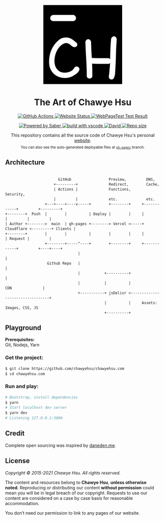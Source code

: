 <div align="center">
  <a href="https://chawyehsu.com/">
    <img alt="Project Icon" src="./static/_saber/images/icons/chawyehsu_128x128.svg" />
  </a>
  <h1>The Art of Chawye Hsu</h1>
</div>
<p align="center">
  <a href="https://github.com/chawyehsu/chawyehsu.com/actions?query=workflow%3ADeployment">
    <img src="https://img.shields.io/github/workflow/status/chawyehsu/chawyehsu.com/Deployment?style=flat-square" alt="GitHub Actions" />
  </a>
  <a href="https://chawyehsu.com">
    <img src="https://img.shields.io/website-up-down-green-red/https/chawyehsu.com.svg?style=flat-square" alt="Website Status" />
  </a>
  <a href="https://www.webpagetest.org/result/200301_J4_4d43e80f91ea9497254c7d167d809062/">
    <img src="https://img.shields.io/badge/WebPageTest-AAAAA-44CC11.svg?style=flat-square" alt="WebPageTest Test Result" />
  </a>
</p>
<p align="center">
  <a href="https://saber.land/">
    <img src="https://img.shields.io/badge/Powered%20by-Saber-00838f.svg?style=flat-square" alt="Powered by Saber" />
  </a>
  <a href="https://code.visualstudio.com">
    <img src="https://img.shields.io/badge/build%20with-vscode-blue.svg?style=flat-square" alt="build with vscode" />
  </a>
  <a href="https://github.com/chawyehsu/chawyehsu.com">
    <img src="https://img.shields.io/david/chawyehsu/chawyehsu.com.svg?style=flat-square" alt="David" />
  </a>
  <a href="https://github.com/chawyehsu/chawyehsu.com">
    <img src="https://img.shields.io/github/repo-size/chawyehsu/chawyehsu.com.svg?style=flat-square&colorB=328657" alt="Repo size" />
  </a>
</p>
<p align="center">
  This repository contains all the source code of Chawye Hsu's personal <a href="https://chawyehsu.com">website</a>.<br/>
  <sub>You can also see the auto-generated deployable files at <a href="https://github.com/chawyehsu/chawyehsu.com/tree/gh-pages"><code>gh-pages</code></a> branch.</sub>
</p>

## Architecture

```

                        GitHub                 Preview,         DNS,
                      +---------+              Redirect,        Cache,
                      | Actions |              Functions,       Security,
                      |         |              etc.             etc.
                  +---+----+----v-----+        +--------+     +------------+         +---------+
+--------+  Push  |        |          | Deploy |        |     |            |         |         |
| Author +-------->  main  | gh-pages +--------> Vercel <-----+ Cloudflare <---------+ Clients |
+--------+        |        |          |        |        |     |            | Request |         |
                  +--------+-----^----+        +--------+     +------------+         +----+----+
                                 |                                                        |
                   Github Repo   |                                                        |
                                 |           +----------+                                 |
                                 |           |          |                CDN              |
                                 +-----------+ jsDelivr <---------------------------------+
                                             |          |     Assets: Images, CSS, JS
                                             +----------+

```

## Playground

**Prerequisites:**  
Git, Nodejs, Yarn

### Get the project:

``` sh
$ git clone https://github.com/chawyehsu/chawyehsu.com
$ cd chawyehsu.com
```

### Run and play:

``` sh
# Bootstrap, install dependencies
$ yarn
# Start localhost dev server
$ yarn dev
# Listening 127.0.0.1:3000
```

## Credit

Complete open sourcing was inspired by [daneden.me](https://github.com/daneden/daneden.me).

## License

*Copyright © 2015-2021 Chawye Hsu. All rights reserved.*

The content and resources belong to **Chawye Hsu**, **unless otherwise noted**.
Reproducing or distributing our content **without permission** could mean you will
be in legal breach of our copyright. Requests to use our content are considered
on a case by case basis for reasonable accommodation.

You don’t need our permission to link to any pages of our website.
